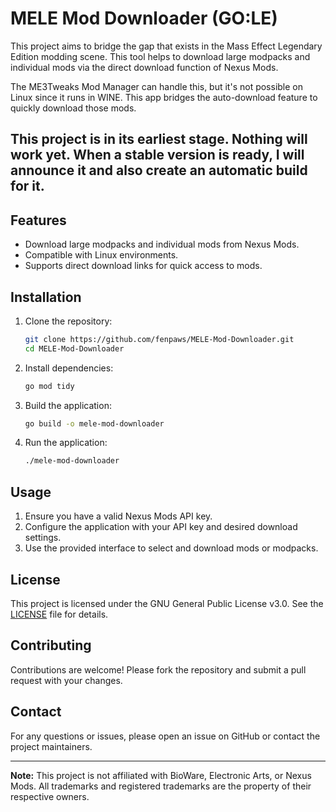 # MELE Mod Downloader (GO:LE)

This project aims to bridge the gap that exists in the Mass Effect Legendary Edition modding scene.
This tool helps to download large modpacks and individual mods via the direct download function of Nexus Mods.

The ME3Tweaks Mod Manager can handle this, but it's not possible on Linux since it runs in WINE.
This app bridges the auto-download feature to quickly download those mods.

## This project is in its earliest stage. Nothing will work yet. When a stable version is ready, I will announce it and also create an automatic build for it.

## Features

- Download large modpacks and individual mods from Nexus Mods.
- Compatible with Linux environments.
- Supports direct download links for quick access to mods.

## Installation

1. Clone the repository:
    ```sh
    git clone https://github.com/fenpaws/MELE-Mod-Downloader.git
    cd MELE-Mod-Downloader
    ```

2. Install dependencies:
    ```sh
    go mod tidy
    ```

3. Build the application:
    ```sh
    go build -o mele-mod-downloader
    ```

4. Run the application:
    ```sh
    ./mele-mod-downloader
    ```

## Usage

1. Ensure you have a valid Nexus Mods API key.
2. Configure the application with your API key and desired download settings.
3. Use the provided interface to select and download mods or modpacks.

## License

This project is licensed under the GNU General Public License v3.0. See the [LICENSE](./LICENCE) file for details.

## Contributing

Contributions are welcome! Please fork the repository and submit a pull request with your changes.

## Contact

For any questions or issues, please open an issue on GitHub or contact the project maintainers.

---

**Note:** This project is not affiliated with BioWare, Electronic Arts, or Nexus Mods. All trademarks and registered
trademarks are the property of their respective owners.
